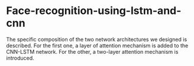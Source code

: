 # Face-recognition-using-lstm-and-cnn
The specific composition of the two network architectures we designed is described. For the first one, a layer of attention mechanism is added to the CNN-LSTM network. For the other, a two-layer attention mechanism is introduced.

